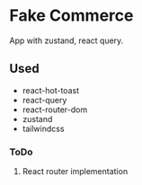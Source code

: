 # Fake Commerce

App with zustand, react query.


## Used

- react-hot-toast
- react-query
- react-router-dom
- zustand
- tailwindcss

### ToDo

1. React router implementation

